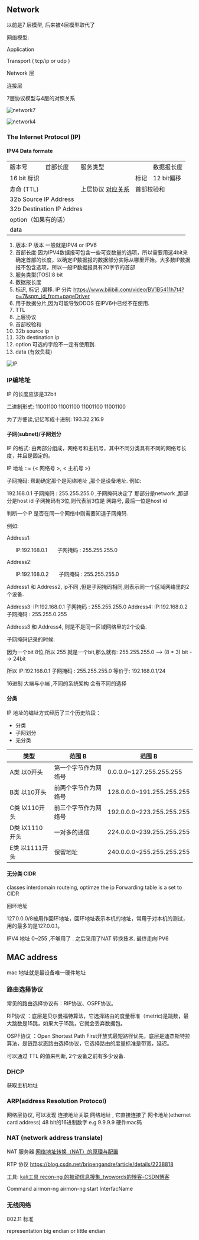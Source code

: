 ## Network

以前是7 层模型,  后来被4层模型取代了

网络模型:

Application

Transport ( tcp/ip or udp )

Network 层

连接层

7层协议模型与4层的对照关系

![network7](../assets/network7to4.png)

![network4](../assets/network4.png)

### The Internet Protocol (IP)

#### IPV4 Data formate

<table>
    <tr>
        <td width="80">版本号</td>
        <td width="80" > 首部长度</td>
        <td colspan="2"> 服务类型</td>
        <td >数据报长度</td>
    </tr>
    <tr>
        <td colspan="3">16 bit 标识</td>
        <td >标记</td>
        <td >12 bit偏移</td>
    </tr>
    <tr>
        <td colspan="2"> 寿命 (TTL)</td>
        <td>上层协议 
            <a href="https://www.iana.org/assignments/protocol-numbers/protocol-numbers.xhtml">对应关系</a>
        </td>
        <td colspan="3">首部校验和</td>
    </tr>
    <tr>
        <td colspan="5"> 32b Source IP Address</td>
    </tr>
    <tr>
    <tr>
        <td  colspan="5"> 32b Destination IP Addres</td>
    </tr>
    <tr>
        <td  colspan="5">
                option（如果有的话）
        </td> 
    </tr>
    <tr>
        <td colspan="5">
            data
        </td>    
    </tr>
</table>

1. 版本:IP 版本 一般就是IPV4 or IPV6
2. 首部长度:因为IPV4数据报可包含一些可变数量的选项，所以需要用这4bit来确定首部的长度，以确定IP数据报的数据部分实际从哪里开始。大多数IP数据报不包含选项，所以一般IP数据报具有20字节的首部
3. 服务类型(TOS):8 bit
4. 数据报长度
5. 标识, 标记 ,偏移. IP 分片  <https://www.bilibili.com/video/BV1B5411h7t4?p=7&spm_id_from=pageDriver>
6. 用于数据分片,因为可能导致DDOS 在IPV6中已经不在使用.
7. TTL
8. 上层协议
9.  首部校验和
10. 32b source ip
11. 32b destination ip
12. option 可选的字段不一定有使用到.
13. data (有效负载)
   

![IP](../assets/ip.png)

### IP编地址
IP 的长度应该是32bit

二进制形式: 11001100 11001100 11001100 11001100

为了方便读,记忆写成十进制: 193.32.216.9

#### 子网(subnet)/子网划分

IP 的格式: 由两部分组成，网络号和主机号，其中不同分类具有不同的网络号长度，并且是固定的。

IP 地址 ::= {< 网络号 >, < 主机号 >}


子网掩码: 帮助确定那个是网络地址 ,那个是设备地址.
例如:

  192.168.0.1 
  子网掩码 : 255.255.255.0  ,子网掩码决定了 那部分是network ,那部分是host id
  子网掩码有3位,则代表前3位是 网路号, 最后一位是host id

判断一个IP 是否在同一个网络中则需要知道子网掩码.

例如:

Address1: 

&nbsp;&nbsp;&nbsp;&nbsp;&nbsp; IP:192.168.0.1 
&nbsp;&nbsp;&nbsp;&nbsp;&nbsp; 子网掩码 : 255.255.255.0 

Address2: 

&nbsp;&nbsp;&nbsp;&nbsp;&nbsp; IP:192.168.0.2
&nbsp;&nbsp;&nbsp;&nbsp;&nbsp; 子网掩码 : 255.255.255.0 

Address1 和 Address2, ip不同 ,但是子网掩码相同,则表示同一个区域网络里的2个设备. 

Address3: 
    IP:192.168.0.1 
    子网掩码 : 255.255.255.0 
Address4: 
    IP:192.168.0.2
    子网掩码 : 255.255.0.255

Address3 和 Address4, 则是不是同一区域网络里的2个设备.

子网掩码记录的时候:

因为一个bit 8位,所以 255 就是一个bit,那么就有: 
    255.255.255.0 --> (8 * 3) bit --> 24bit

所以 
    IP:192.168.0.1 
    子网掩码 : 255.255.255.0 
等价于: 192.168.0.1/24

16进制 大端与小端 ,不同的系统架构 会有不同的选择

#### 分类

IP 地址的编址方式经历了三个历史阶段：

- 分类
- 子网划分
- 无分类

| 类型           | 范围 B               | 范围 B                    |
| -------------- | -------------------- | ------------------------- |
| A类 以0开头    | 第一个字节作为网络号 | 0.0.0.0~127.255.255.255   |
| B类 以10开头   | 前两个字节作为网络号 | 128.0.0.0~191.255.255.255 |
| C类 以110开头  | 前三个字节作为网络号 | 192.0.0.0~223.255.255.255 |
| D类 以1110开头 | 一对多的通信         | 224.0.0.0~239.255.255.255 |
| E类 以1111开头 | 保留地址             | 240.0.0.0~255.255.255.255 |


#### 无分类 CIDR
classes interdomain routeing, optimze the ip
Forwarding table is a set to CIDR


回环地址

127.0.0.0/8被用作回环地址，回环地址表示本机的地址，常用于对本机的测试，用的最多的是127.0.0.1。


IPV4  地址 0~255 ,不够用了 . 之后采用了NAT 转换技术.
最终走向IPV6

## MAC address 
mac 地址就是最设备唯一硬件地址


### 路由选择协议

常见的路由选择协议有：RIP协议、OSPF协议。

RIP协议 ：底层是贝尔曼福特算法，它选择路由的度量标准（metric)是跳数，最大跳数是15跳，如果大于15跳，它就会丢弃数据包。

OSPF协议 ：Open Shortest Path First开放式最短路径优先，底层是迪杰斯特拉算法，是链路状态路由选择协议，它选择路由的度量标准是带宽，延迟。

可以通过 TTL 的值来判断, 2个设备之前有多少设备.

### DHCP
获取主机地址

### ARP(address Resolution Protocol)

网络层协议, 可以发现 连接地址关联 网络地址 , 它直接连接了
网卡地址(ethernet card address)  48 bit的16进制数字 e.g 9.9.9.9
硬件mac码


### NAT (network address translate)

NAT 服务器 [网络地址转换（NAT）的原理与配置](https://blog.51cto.com/yangshufan/1959448)

RTP 协议 <https://blog.csdn.net/bripengandre/article/details/2238818>

工具:   [kali工具 recon-ng 的被动信息搜集_twowords的博客-CSDN博客](https://blog.csdn.net/Jaasenyi/article/details/107173402)


Command 
airmon-ng
airmon-ng start InterfacName


### 无线网络
802.11 标准


representation big endian or little endian
